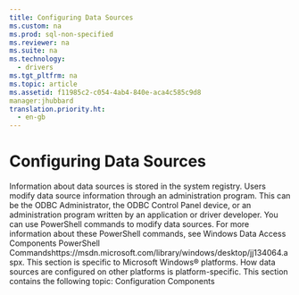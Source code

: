 ```yaml
---
title: Configuring Data Sources
ms.custom: na
ms.prod: sql-non-specified
ms.reviewer: na
ms.suite: na
ms.technology: 
  - drivers
ms.tgt_pltfrm: na
ms.topic: article
ms.assetid: f11985c2-c054-4ab4-840e-aca4c585c9d8
manager:jhubbard
translation.priority.ht: 
  - en-gb
---
```

# Configuring Data Sources
<?xml version="1.0" encoding="utf-8"?>
<developerConceptualDocument xmlns="http://ddue.schemas.microsoft.com/authoring/2003/5" xmlns:xlink="http://www.w3.org/1999/xlink" xmlns:xsi="http://www.w3.org/2001/XMLSchema-instance" xsi:schemaLocation="http://ddue.schemas.microsoft.com/authoring/2003/5 http://dduestorage.blob.core.windows.net/ddueschema/developer.xsd">
  <introduction>
    <para>Information about data sources is stored in the system registry. Users modify data source information through an administration program. This can be the ODBC Administrator, the ODBC Control Panel device, or an administration program written by an application or driver developer.</para>
    <para>You can use PowerShell commands to modify data sources. For more information about these PowerShell commands, see <externalLink><linkText>Windows Data Access Components PowerShell Commands</linkText><linkUri>https://msdn.microsoft.com/library/windows/desktop/jj134064.aspx</linkUri></externalLink>.</para>
    <alert class="note">
      <para>This section is specific to Microsoft Windows® platforms. How data sources are configured on other platforms is platform-specific.</para>
    </alert>
    <para>This section contains the following topic:</para>
    <list class="bullet">
      <listItem>
        <para>
          <legacyLink xlink:href="0b68ff48-12e4-41aa-b9e2-b39ed5023ea7">Configuration Components</legacyLink>
        </para>
      </listItem>
    </list>
  </introduction>
  <relatedTopics />
</developerConceptualDocument>